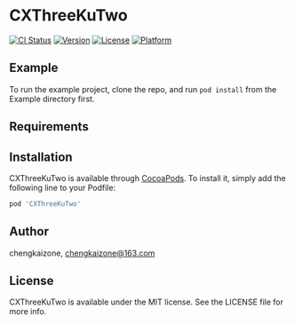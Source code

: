 # CXThreeKuTwo

[![CI Status](https://img.shields.io/travis/chengkaizone/CXThreeKuTwo.svg?style=flat)](https://travis-ci.org/chengkaizone/CXThreeKuTwo)
[![Version](https://img.shields.io/cocoapods/v/CXThreeKuTwo.svg?style=flat)](https://cocoapods.org/pods/CXThreeKuTwo)
[![License](https://img.shields.io/cocoapods/l/CXThreeKuTwo.svg?style=flat)](https://cocoapods.org/pods/CXThreeKuTwo)
[![Platform](https://img.shields.io/cocoapods/p/CXThreeKuTwo.svg?style=flat)](https://cocoapods.org/pods/CXThreeKuTwo)

## Example

To run the example project, clone the repo, and run `pod install` from the Example directory first.

## Requirements

## Installation

CXThreeKuTwo is available through [CocoaPods](https://cocoapods.org). To install
it, simply add the following line to your Podfile:

```ruby
pod 'CXThreeKuTwo'
```

## Author

chengkaizone, chengkaizone@163.com

## License

CXThreeKuTwo is available under the MIT license. See the LICENSE file for more info.
